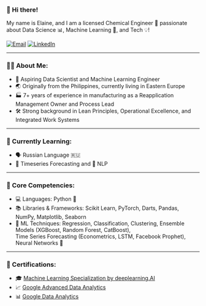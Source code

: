 ### 👋 Hi there!

My name is Elaine, and I am a licensed Chemical Engineer 🧪 passionate about Data Science 📊, Machine Learning 🤖, and Tech 💡!

[![Email](https://img.shields.io/badge/Email-DarkRed?style=for-the-badge&logo=gmail&logoColor=white)](mailto:jenelaine.delacruz@gmail.com)
[![LinkedIn](https://img.shields.io/badge/LinkedIn-blue?style=for-the-badge&logo=linkedin&logoColor=white)](https://linkedin.com/in/jenelaineDC)


---

### 🙋‍♀️ About Me:
- 🌟 Aspiring Data Scientist and Machine Learning Engineer  
- 🌏 Originally from the Philippines, currently living in Eastern Europe   
- 🏭 7+ years of experience in manufacturing as a Reapplication Management Owner and Process Lead  
- 🛠️ Strong background in Lean Principles, Operational Excellence, and Integrated Work Systems  

---

### 🌱 Currently Learning:
- 🗣️ Russian Language 🇷🇺  
- 📆 Timeseries Forecasting and 🧠 NLP  

---

### 🔧 Core Competencies:
- 💻 Languages: Python 🐍  
- 📚 Libraries & Frameworks: Scikit Learn, PyTorch, Darts, Pandas, NumPy, Matplotlib, Seaborn  
- 🤖 ML Techniques: Regression, Classification, Clustering, Ensemble Models (XGBoost, Random Forest, CatBoost),  
  Time Series Forecasting (Econometrics, LSTM, Facebook Prophet), Neural Networks 🧠  

---

### 🏅 Certifications:
- 🎓 [Machine Learning Specialization by deeplearning.AI](https://coursera.org/share/7ab5ba59177c2ea00dcc464e1b069e28)  
- 📈 [Google Advanced Data Analytics](https://www.credly.com/badges/2bcc693a-6859-4242-8582-69e5c5ee2316/linked_in_profile)  
- 📊 [Google Data Analytics](https://www.credly.com/badges/60cbe694-b8a5-4177-8add-b96f9266e89a/linked_in_profile)  


<!--
**jenelaineDC/jenelaineDC** is a ✨ _special_ ✨ repository because its `README.md` (this file) appears on your GitHub profile.

Here are some ideas to get you started:

- 🔭 I’m currently working on ...
- 🌱 I’m currently learning ...
- 👯 I’m looking to collaborate on ...
- 🤔 I’m looking for help with ...
- 💬 Ask me about ...
- 📫 How to reach me: ...
- 😄 Pronouns: ...
- ⚡ Fun fact: ...
-->
